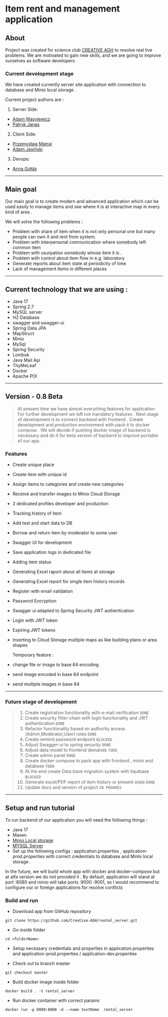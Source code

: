 # Item rent and management application
## About
Project was created for science club [CREATIVE AGH](http://creative.agh.edu.pl/) to resolve real live problems.
We are motivated to gain new skills, and we are going to improve ourselves as software developers .
### Current development stage 
We have created currently server site application with connection to database and Minio local storage .

[//]: # (DO edycji)
Current project authors are :
1) Server Side:
- [Adam Wasylewicz](https://github.com/adwas3213)
- [Patryk Janas](https://github.com/PatrykJanas27)
2) Client Side:
- [Przemysław Matraj](https://github.com/przemyslawmatraj)
- [Adam Jasiński](https://github.com/jasinskiadam)
3) Devops:
- [Anna Gołda](https://github.com/annagolda)

---
## Main goal
Our main goal is to create modern and advanced application which can be used easily to 
manage items and see where it is at interactive map in every kind of area .

We will solve the following problems : 
- Problem with share of item when it is not only personal one but 
many people can own it and rent from system.
- Problem with interpersonal communication where somebody left common item
- Problem with usurpation somebody whose item it is .
- Problem with control about item flow in e.g. laboratory
- Generate reports about item state at periodicity of time 
- Lack of management items in different places 
---
## Current technology that we are using :
- Java 17
- Spring 2.7
- MySQL server 
- H2 Database
- swagger and swagger-ui
- Spring Data JPA 
- MapStruct 
- Minio
- MySql 
- Spring Security 
- Lombok
- Java Mail Api 
- ThyMeLeaf
- Docker
- Apache POI
---
## Version - 0.8 Beta
>At present time we have almost everything features for application . For further development we left not mandatory features .
>Next stage of development is to connect backend with frontend . Create development and production environment with pack it to docker compose .
>We will decide if pushing docker image of backend is necessary and do it for beta version of backend to improve portable of our app.

### Features

- Create unique place 
- Create item with unique id 
- Assign items to categories and create new categories 
- Receive and transfer images to Minio Cloud Storage
- 2 dedicated profiles developer and production 
- Tracking history of item 
- Add test and start data to DB 
- Borrow and return item by moderator to some user 
- Swagger UI for development 
- Save application logs in dedicated file 
- Adding item status
- Generating Excel raport about all items at storage
- Generating Excel report for single item history records 
- Register with email validation
- Password Encryption 
- Swagger ui adapted to Spring Security JWT authentication 
- Login with JWT token
- Expiring JWT tokens
- Inserting to Cloud Storage multiple maps as like building plans or area shapes 

  [//]: # (DO usunecia)
Temporary feature : 
- change file or image to base 64 encoding
- send image encoded in base 64 endpoint 
- send multiple images in base 64

---

### Future stage of development 
>
> 1. Create registration functionality with e-mail verification `DONE`
> 2. Create security filter-chain with login functionality and JWT authentication `DONE`
> 3. Refactor functionality based on authority access (Admin,Moderator,User) roles `DONE`
> 4. Create remind password endpoint `BLOCKED`
> 5. Adjust Swagger-ui to spring security `DONE`
> 6. Adjust data model to frontend demands `TODO`
> 7. Create admin panel `DONE`
> 8. Create docker compose to pack app with frontend , minio and database `TODO`
> 9. At the end create Data base migration system with liquibase `BLOCKED`
> 10. Generate excel/PDF report of item history or present state `DONE`
> 11. Update docs and version of project `IN PROGRES`

---
## Setup and run tutorial 
To run backend of our application you will need the following things : 
- Java 17 
- Maven 
- [Minio Local storage](https://docs.min.io/docs/deploy-minio-on-docker-compose.html) 
- [MYSQL Server](https://www.mysql.com/)
- Set up the following configs : application.properties , application-prod.properties
with correct credentials to database and MinIo local storage . 

In the future, we will build whole app with docker and docker-compose but at alfa version we do not provided it .
By default, application will stand at port :8080 and minio will take ports :9000 :9001, so 
I would recommend to configure our or foreign  applications for resolve conflicts 

### Build and run 
- Download app from GitHub repository

``git clone https://github.com/Creative-AGH/rental_server.git``
- Go inside folder 

``cd <folderName>``
- Setup necessary credentials and properties in application.properties and application-prod.properties / application-dev.properties

- Check out to branch master

``git checkout master``

- Build docker image inside folder


``docker build . -t rental_server``

- Run docker container with correct params 

``docker run -p 8080:8080 -d --name testName  rental_server``
